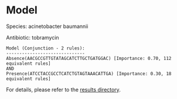 
# Model

Species: acinetobacter baumannii

Antibiotic: tobramycin

```
Model (Conjunction - 2 rules):
------------------------------
Absence(AACGCCGTTGTATAGCATCTTGCTGATGGAC) [Importance: 0.70, 112 equivalent rules]
AND
Presence(ATCCTACCGCCTCATCTGTAGTAAACATTGA) [Importance: 0.30, 18 equivalent rules]

```

For details, please refer to the [results directory](../../../../../results/scm_b/acinetobacter%20baumannii/tobramycin/repeat_5/).

